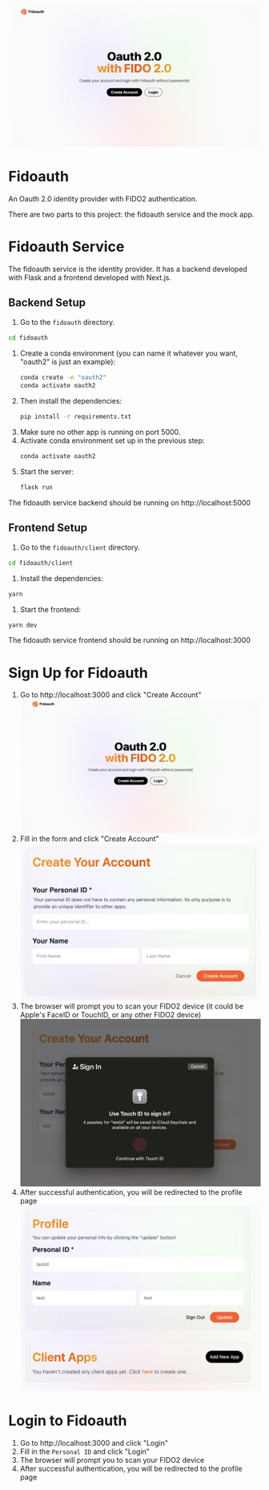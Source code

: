 
![image](./public/images/landing_page.png)

# Fidoauth

An Oauth 2.0 identity provider with FIDO2 authentication.


There are two parts to this project: the fidoauth service and the mock app.

# Fidoauth Service
The fidoauth service is the identity provider. It has a backend developed with Flask and a frontend developed with Next.js.

## Backend Setup
1. Go to the `fidoauth` directory.
``` bash
cd fidoauth
```

1. Create a conda environment (you can name it whatever you want, "oauth2" is just an example):
    ``` bash 
    conda create -n "oauth2"
    conda activate oauth2
    ```
1. Then install the dependencies:
    ``` bash 
    pip install -r requirements.txt
    ```
1. Make sure no other app is running on port 5000. 
1. Activate conda environment set up in the previous step:
    ``` bash 
    conda activate oauth2
    ```
1. Start the server:
    ``` bash 
    flask run
    ```
The fidoauth service backend should be running on http://localhost:5000

## Frontend Setup
1. Go to the `fidoauth/client` directory.
``` bash
cd fidoauth/client
```

1. Install the dependencies:
``` bash
yarn
```

1. Start the frontend:
``` bash
yarn dev
```

The fidoauth service frontend should be running on http://localhost:3000

# Sign Up for Fidoauth

1. Go to http://localhost:3000 and click "Create Account"
![image](./public/images/landing_page.png)
2. Fill in the form and click "Create Account"
![image](./public/images/sign_up.png)
3. The browser will prompt you to scan your FIDO2 device (it could be Apple's FaceID or TouchID,  or any other FIDO2 device)
![image](./public/images/fido_prompt.png)
4. After successful authentication, you will be redirected to the profile page
![image](./public/images/profile.png)

# Login to Fidoauth

1. Go to http://localhost:3000 and click "Login"
1. Fill in the `Personal ID` and click "Login"
1. The browser will prompt you to scan your FIDO2 device 
1. After successful authentication, you will be redirected to the profile page

